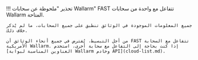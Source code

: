 !!! تحذير "ملحوظة عن سحابات Wallarm"
    FAST تتفاعل مع واحدة من سحابات Wallarm المتاحة.
    
    جميع المعلومات الموجودة في الوثائق تنطبق على جميع السحابات، ما لم يُذكر خلاف ذلك.
    
    من أجل التبسيط، يُفترض في جميع أنحاء الوثائق أن FAST تتفاعل مع السحابة الأمريكية Wallarm. إذا كنت بحاجة إلى التفاعل مع سحابة أخرى، استخدم [العناوين المناسبة لبوابة Wallarm وخادم API](cloud-list.md).